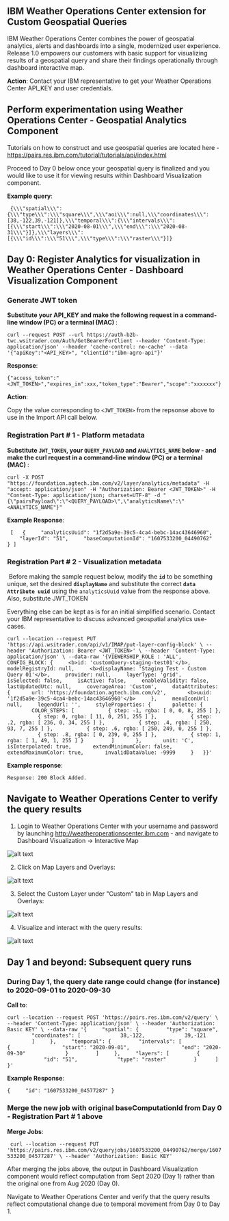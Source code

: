 ## IBM Weather Operations Center extension for Custom Geospatial Queries </h1> 

IBM Weather Operations Center combines the power of geospatial analytics, alerts and dashboards into a single, modernized user experience. Release 1.0 empowers our customers with basic support for visualizing results of a geospatial query and share their findings operationally through dashboard interactive map.

__Action__: Contact your IBM representative to get your Weather Operations Center API_KEY and user credentials. 

## Perform experimentation using Weather Operations Center - Geospatial Analytics Component

 Tutorials on how to construct and use geospatial queries are located here - https://pairs.res.ibm.com/tutorial/tutorials/api/index.html

 Proceed to Day 0 below once your geospatial query is finalized and you would like to use it for viewing results within Dashboard Visualization component.

<b>Example query</b>: 

`` {\\\"spatial\\\":{\\\"type\\\":\\\"square\\\",\\\"aoi\\\":null,\\\"coordinates\\\":[38,-122,39,-121]},\\\"temporal\\\":{\\\"intervals\\\":[{\\\"start\\\":\\\"2020-08-01\\\",\\\"end\\\":\\\"2020-08-31\\\"}]},\\\"layers\\\":[{\\\"id\\\":\\\"51\\\",\\\"type\\\":\\\"raster\\\"}]}``


## Day 0: Register Analytics for visualization in Weather Operations Center - Dashboard Visualization Component 

### Generate JWT token
  
<b>Substitute your API_KEY and make the following request in a command-line window (PC) or a terminal (MAC) </b>: 

 `curl --request POST --url https://auth-b2b-twc.wsitrader.com/Auth/GetBearerForClient --header 'Content-Type: application/json' --header 'cache-control: no-cache' --data '{"apiKey":"<API_KEY>", "clientId":"ibm-agro-api"}'`

<b>Response</b>: 

  `{"access_token":"<JWT_TOKEN>","expires_in":xxx,"token_type":"Bearer","scope":"xxxxxxx"}`
 
<b>Action</b>:

  Copy the value corresponding to `<JWT_TOKEN>` from the repsonse above to use in the Import API call below.
 

### Registration Part # 1 - Platform metadata

<b>Substitute `JWT_TOKEN`, your `QUERY_PAYLOAD` and `ANALYTICS_NAME` below - and make the curl request in a command-line window (PC) or a terminal (MAC) </b>: 

`curl -X POST "https://foundation.agtech.ibm.com/v2/layer/analytics/metadata" -H "accept: application/json" -H "Authorization: Bearer <JWT_TOKEN>" -H "Content-Type: application/json; charset=UTF-8" -d "{\"pairsPayload\":\"<QUERY_PAYLOAD>\",\"analyticsName\":\"<ANALYTICS_NAME"}"`




<b>Example Response</b>:

`
[
  {
    "analyticsUuid": "1f2d5a9e-39c5-4ca4-bebc-14ac43646960",
    "layerId": "51",
    "baseComputationId": "1607533200_04490762"
  }
]`




### Registration Part # 2 - Visualization metadata


 Before making the sample request below, modify the <b>`id`</b> to be something unique, set the desired <b>`displayName`</b> and substitute the correct <b>`data Attribute uuid`</b> using the `analyticsUuid` value from the response above. Also, substitute JWT_TOKEN
 
 Everything else can be kept as is for an initial simplified scenario. Contact your IBM representative to discuss advanced geospatial analytics use-cases. 


`curl --location --request PUT 'https://api.wsitrader.com/api/v1/IMAP/put-layer-config-block' \
--header 'Authorization: Bearer <JWT_TOKEN>' \
--header 'Content-Type: application/json' \
--data-raw '{VIEWERSHIP_ROLE : 'ALL', CONFIG_BLOCK: {
    <b>id: 'customQuery-staging-test01'</b>,
    modelRegistryId: null,
    <b>displayName: 'Staging Test - Custom Query 01'</b>,
    provider: null,
    layerType: 'grid',
    isSelected: false,
    isActive: false,
    enableValidity: false,
    lastUpdatedUtc: null,
    coverageArea: 'Custom',
    dataAttributes: {
      url: 'https://foundation.agtech.ibm.com/v2',
      <b>uuid: '1f2d5a9e-39c5-4ca4-bebc-14ac43646960'</b>
    },
    menuIconUrl: null,
    legendUrl: '',
    styleProperties: {
      palette: {
        COLOR_STEPS: [
          { step: -1, rgba: [ 0, 0, 8, 255 ] },
          { step: 0, rgba: [ 11, 0, 251, 255 ] },
          { step: .2, rgba: [ 236, 0, 34, 255 ] },
          { step: .4, rgba: [ 250, 93, 7, 255 ] },
          { step: .6, rgba: [ 250, 249, 0, 255 ] },
          { step: .8, rgba: [ 0, 239, 0, 255 ] },
          { step: 1, rgba: [ 1, 49, 1, 255 ] }
        ]
      },
      unit: 'C',
      isInterpolated: true,
      extendMinimumColor: false,
      extendMaximumColor: true,
      invalidDataValue: -9999
    }
  }}'`


<b>Example response</b>: 

`Response: 200
Block Added.`






## Navigate to Weather Operations Center to verify the query results

1. Login to Weather Operations Center with your username and password by launching http://weatheroperationscenter.ibm.com - and navigate to Dashboard Visualization -> Interactive Map

![alt text](https://github.com/IBM/Weather-Operations-Center/blob/master/docs/resources/woc-maximo01.png?raw=true)


2. Click on Map Layers and Overlays:

![alt text](https://github.com/IBM/Weather-Operations-Center/blob/master/docs/resources/woc-maximo02.png?raw=true)


3. Select the Custom Layer under "Custom" tab in Map Layers and Overlays:

![alt text](https://github.com/IBM/Weather-Operations-Center/blob/master/docs/resources/woc-geospatial-04.png?raw=true)


4. Visualize and interact with the query results:

![alt text](https://github.com/IBM/Weather-Operations-Center/blob/master/docs/resources/woc-geospatial-05.png?raw=true)





## Day 1 and beyond: Subsequent query runs


### During Day 1, the query date range could change (for instance) to 2020-09-01 to 2020-09-30


<b>Call to</b>: 


`curl --location --request POST 'https://pairs.res.ibm.com/v2/query' \
--header 'Content-Type: application/json' \
--header 'Authorization: Basic KEY' \
--data-raw '{
    "spatial": {
        "type": "square",
        "coordinates": [
            38,-122,
            39,-121
        ]
    },
    "temporal": {
        "intervals": [
            {
                "start": "2020-09-01",
                "end": "2020-09-30"
            }
        ]
    },
    "layers": [
        {
            "id": "51",
            "type": "raster"
        } 
    ]
}'`




<b>Example Response</b>:


`{
    "id": "1607533200_04577287"
}
`



### Merge the new job with original baseComputationId from Day 0 - Registration Part # 1 above


<b>Merge Jobs</b>:

`
curl --location --request PUT 'https://pairs.res.ibm.com/v2/queryjobs/1607533200_04490762/merge/1607533200_04577287' \
--header 'Authorization: Basic KEY'`



After merging the jobs above, the output in Dashboard Visualization component would reflect computation from Sept 2020 (Day 1) rather than the original one from Aug 2020 (Day 0).


Navigate to Weather Operations Center and verify that the query results reflect computational change due to temporal movement from Day 0 to Day 1.





